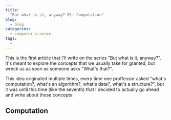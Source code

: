 ```yaml
---
title: 
  "But what is it, anyway? 01: Computation"
blog: 
  - blog
categories:
  - computer science
tags:
  - 
---
```


This is the first article that I'll write on the series "But what is it, anyway?". It's meant to explore the concepts that we usually take for granted, but wreck us as soon as someone asks "What's that?".

This idea originated multiple times, every time one proffessor asked "what's computation?, what's an algorithm?, what's data?, what's a structure?", but it was until this time (like the seventh) that I decided to actually go ahead and write about those concepts.



## Computation

